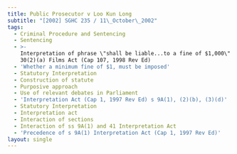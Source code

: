 ```yaml
---
title: Public Prosecutor v Loo Kun Long
subtitle: "[2002] SGHC 235 / 11\_October\_2002"
tags:
  - Criminal Procedure and Sentencing
  - Sentencing
  - >-
    Interpretation of phrase \"shall be liable...to a fine of $1,000\" in s
    30(2)(a) Films Act (Cap 107, 1998 Rev Ed)
  - 'Whether a minimum fine of $1, must be imposed'
  - Statutory Interpretation
  - Construction of statute
  - Purposive approach
  - Use of relevant debates in Parliament
  - 'Interpretation Act (Cap 1, 1997 Rev Ed) s 9A(1), (2)(b), (3)(d)'
  - Statutory Interpretation
  - Interpretation act
  - Interaction of sections
  - Interaction of ss 9A(1) and 41 Interpretation Act
  - 'Precedence of s 9A(1) Interpretation Act (Cap 1, 1997 Rev Ed)'
layout: single
---
```


